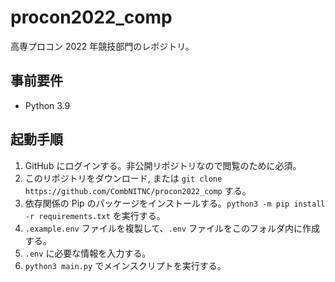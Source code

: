 # procon2022_comp

高専プロコン 2022 年競技部門のレポジトリ。

## 事前要件

- Python 3.9

## 起動手順

1. GitHub にログインする。非公開リポジトリなので閲覧のために必須。
2. このリポジトリをダウンロード, または `git clone https://github.com/CombNITNC/procon2022_comp` する。
3. 依存関係の Pip のパッケージをインストールする。`python3 -m pip install -r requirements.txt` を実行する。
4. `.example.env` ファイルを複製して、`.env` ファイルをこのフォルダ内に作成する。
5. `.env` に必要な情報を入力する。
6. `python3 main.py` でメインスクリプトを実行する。
